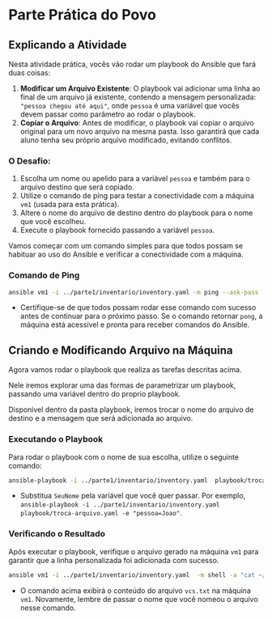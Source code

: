 
# Parte Prática do Povo

## Explicando a Atividade

Nesta atividade prática, vocês vão rodar um playbook do Ansible que fará duas coisas:

1. **Modificar um Arquivo Existente**: O playbook vai adicionar uma linha ao final de um arquivo já existente, contendo a mensagem personalizada: `"pessoa chegou até aqui"`, onde `pessoa` é uma variável que vocês devem passar como parâmetro ao rodar o playbook.
2. **Copiar o Arquivo**: Antes de modificar, o playbook vai copiar o arquivo original para um novo arquivo na mesma pasta. Isso garantirá que cada aluno tenha seu próprio arquivo modificado, evitando conflitos.

### O Desafio:

1. Escolha um nome ou apelido para a variável `pessoa` e também para o arquivo destino que será copiado.
2. Utilize o comando de ping para testar a conectividade com a máquina `vm1` (usada para esta prática).
3. Altere o nome do arquivo de destino dentro do playbook para o nome que você escolheu.
4. Execute o playbook fornecido passando a variável `pessoa`.



Vamos começar com um comando simples para que todos possam se habituar ao uso do Ansible e verificar a conectividade com a máquina.

### Comando de Ping

```bash
ansible vm1 -i ../parte1/inventario/inventory.yaml -m ping --ask-pass
```

- Certifique-se de que todos possam rodar esse comando com sucesso antes de continuar para o próximo passo. Se o comando retornar `pong`, a máquina está acessível e pronta para receber comandos do Ansible.

## Criando e Modificando Arquivo na Máquina

Agora vamos rodar o playbook que realiza as tarefas descritas acima.


Nele iremos explorar uma das formas de parametrizar um playbook, passando uma variável dentro do proprio playbook.


Disponivel dentro da pasta playbook, iremos trocar o nome do arquivo de destino e a mensagem que será adicionada ao arquivo.


### Executando o Playbook

Para rodar o playbook com o nome de sua escolha, utilize o seguinte comando:

```bash
ansible-playbook -i ../parte1/inventario/inventory.yaml  playbook/troca-arquivo.yaml -e "pessoa=SeuNome" --ask-pass --ask-become-pass
```

- Substitua `SeuNome` pela variável que você quer passar. Por exemplo, `ansible-playbook -i ../parte1/inventario/inventory.yaml  playbook/troca-arquivo.yaml -e "pessoa=Joao"`.

### Verificando o Resultado

Após executar o playbook, verifique o arquivo gerado na máquina `vm1` para garantir que a linha personalizada foi adicionada com sucesso.

```bash
ansible vm1 -i ../parte1/inventario/inventory.yaml  -m shell -a "cat ~/vcs.txt"
```

- O comando acima exibirá o conteúdo do arquivo `vcs.txt` na máquina `vm1`. Novamente, lembre de passar o nome que você nomeou o arquivo nesse comando.